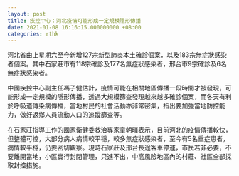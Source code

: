 ```yaml
---
layout: post
title: 疾控中心：河北疫情可能形成一定規模隱形傳播
date: 2021-01-08 16:16:15.000000000 +08:00
categories: rthk
---
```


河北省由上星期六至今新增127宗新型肺炎本土確診個案，以及183宗無症狀感染者個案。其中石家莊市有118宗確診及177名無症狀感染者，邢台市9宗確診及6名無症狀感染者。

中國疾控中心副主任馮子健估計，疫情可能在相關地區傳播一段時間才被發現，可能形成一定規模的隱形傳播，透過大規模篩查發現越來越多確診個案，而冬天有利於呼吸道傳染病傳播，當地村民的社會活動亦非常密集，指出要加強當地防控能力，做好返鄉人員流動人口的追蹤篩查等。

在石家莊指導工作的國家衛健委救治專家童朝暉表示，目前河北的疫情傳播較快，但整體可控，大部分病人病情較平穩，較多無症狀感染者，至今有5名重症患者，病情較平穩，仍要密切觀察。現時石家莊及邢台長途客車停運，市民若非必要，不要離開當地，小區實行封閉管理，只進不出，中高風險地區內的村莊、社區全部採取封控措施。
